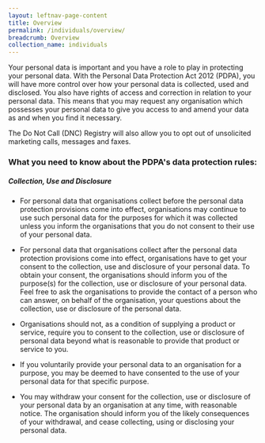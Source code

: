 ```yaml
---
layout: leftnav-page-content
title: Overview
permalink: /individuals/overview/
breadcrumb: Overview
collection_name: individuals
---
```


Your personal data is important and you have a role to play in protecting your personal data. With the Personal Data Protection Act 2012 (PDPA), you will have more control over how your personal data is collected, used and disclosed. You also have rights of access and correction in relation to your personal data. This means that you may request any organisation which possesses your personal data to give you access to and amend your data as and when you find it necessary.

The Do Not Call (DNC) Registry will also allow you to opt out of unsolicited marketing calls, messages and faxes.

### **What you need to know about the PDPA's data protection rules:**

##### **Collection, Use and Disclosure**
* For personal data that organisations collect before the personal data protection provisions come into effect, organisations may continue to use such personal data for the purposes for which it was collected unless you inform the organisations that you do not consent to their use of your personal data.

* For personal data that organisations collect after the personal data protection provisions come into effect, organisations have to get your consent to the collection, use and disclosure of your personal data. To obtain your consent, the organisations should inform you of the purpose(s) for the collection, use or disclosure of your personal data. Feel free to ask the organisations to provide the contact of a person who can answer, on behalf of the organisation, your questions about the collection, use or disclosure of the personal data.

* Organisations should not, as a condition of supplying a product or service, require you to consent to the collection, use or disclosure of personal data beyond what is reasonable to provide that product or service to you.

* If you voluntarily provide your personal data to an organisation for a purpose, you may be deemed to have consented to the use of your personal data for that specific purpose.

* You may withdraw your consent for the collection, use or disclosure of your personal data by an organisation at any time, with reasonable notice. The organisation should inform you of the likely consequences of your withdrawal, and cease collecting, using or disclosing your personal data.
